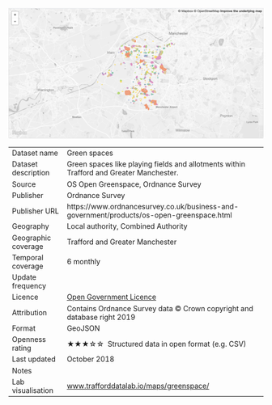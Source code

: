 
[<img src="thumbnail.png">](trafford_greenspace_sites_styled.geojson)
</br>

<table>
<tr>
	<td>Dataset name</td>
	<td>Green spaces</td>
</tr>
<tr>
	<td>Dataset description</td>
	<td>Green spaces like playing fields and allotments within Trafford and Greater Manchester.</td>
</tr>
<tr>
	<td>Source</td>
	<td>OS Open Greenspace, Ordnance Survey</td>
</tr>
<tr>
	<td>Publisher</td>
	<td>Ordnance Survey</td>
</tr>
<tr>
	<td>Publisher URL</td>
	<td><a href="https://www.ordnancesurvey.co.uk/business-and-government/products/os-open-greenspace.html"></a>https://www.ordnancesurvey.co.uk/business-and-government/products/os-open-greenspace.html</td>
</tr>
<tr>
	<td>Geography</td>
	<td>Local authority, Combined Authority</td>
</tr>
<tr>
	<td>Geographic coverage</td>
	<td>Trafford and Greater Manchester</td>
</tr>
<tr>
	<td>Temporal coverage</td>
	<td>6 monthly</td>
</tr>
<tr>
	<td>Update frequency</td>
	<td></td>
</tr>
<tr>
	<td>Licence</td>
	<td><a href="http://www.nationalarchives.gov.uk/doc/open-government-licence/version/3/">Open Government Licence</a></td>
</tr>
<tr>
	<td>Attribution</td>
	<td>Contains Ordnance Survey data © Crown copyright and database right 2019</td>
</tr>
<tr>
	<td>Format</td>
	<td>GeoJSON</td>
</tr>
<tr>
	<td>Openness rating</td>
	<td>&#9733&#9733&#9733&#9734&#9734&nbsp; Structured data in open format (e.g. CSV)</td>
</tr>
<tr>
	<td>Last updated</td>
	<td>October 2018</td>
</tr>
<tr>
	<td>Notes</td>
	<td></td>
</tr>
<tr>
	<td>Lab visualisation</td>
	<td><a href="https://www.trafforddatalab.io/maps/greenspace/">www.trafforddatalab.io/maps/greenspace/</a></td>
</tr>
</table>
